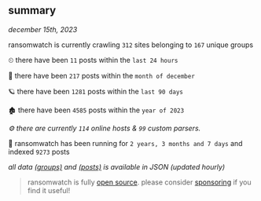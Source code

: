 
## summary
_december 15th, 2023_

ransomwatch is currently crawling `312` sites belonging to `167` unique groups

⏲ there have been `11` posts within the `last 24 hours`

🦈 there have been `217` posts within the `month of december`

🪐 there have been `1281` posts within the `last 90 days`

🏚 there have been `4585` posts within the `year of 2023`

_⚙️ there are currently `114` online hosts & `99` custom parsers._

🦕 ransomwatch has been running for `2 years, 3 months and 7 days` and indexed `9273` posts

_all data  [(groups)](http://ransomwhat.telemetry.ltd/groups) and [(posts)](http://ransomwhat.telemetry.ltd/posts) is available in JSON (updated hourly)_

> ransomwatch is fully [open source](https://github.com/joshhighet/ransomwatch#ransomwatch--). please consider [sponsoring](https://github.com/sponsors/joshhighet) if you find it useful!

